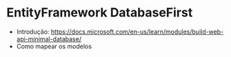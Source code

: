 # EntityFramework DatabaseFirst
- Introdução: https://docs.microsoft.com/en-us/learn/modules/build-web-api-minimal-database/ 
- Como mapear os modelos
